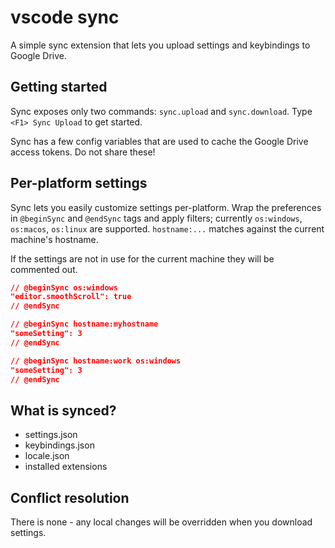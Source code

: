 # vscode sync

A simple sync extension that lets you upload settings and keybindings to
Google Drive.

## Getting started

Sync exposes only two commands: `sync.upload` and `sync.download`. Type `<F1>
Sync Upload` to get started.

Sync has a few config variables that are used to cache the Google Drive
access tokens. Do not share these!

## Per-platform settings

Sync lets you easily customize settings per-platform. Wrap the preferences in
`@beginSync` and `@endSync` tags and apply filters; currently `os:windows`,
`os:macos`, `os:linux` are supported. `hostname:...` matches against the
current machine's hostname.

If the settings are not in use for the current machine they will be commented
out.

```json
// @beginSync os:windows
"editor.smoothScroll": true
// @endSync

// @beginSync hostname:myhostname
"someSetting": 3
// @endSync

// @beginSync hostname:work os:windows
"someSetting": 3
// @endSync
```

## What is synced?

- settings.json
- keybindings.json
- locale.json
- installed extensions

## Conflict resolution

There is none - any local changes will be overridden when you download
settings.
